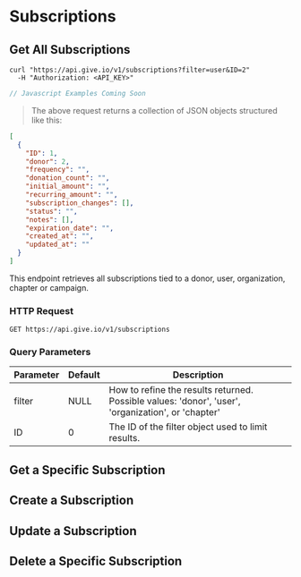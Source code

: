 # Subscriptions

## Get All Subscriptions

```shell
curl "https://api.give.io/v1/subscriptions?filter=user&ID=2"
  -H "Authorization: <API_KEY>"
```

```javascript
// Javascript Examples Coming Soon
```

> The above request returns a collection of JSON objects structured like this:

```json
[
  {
    "ID": 1,
    "donor": 2,
    "frequency": "",
    "donation_count": "",
    "initial_amount": "",
    "recurring_amount": "",
    "subscription_changes": [],
    "status": "",
    "notes": [],
    "expiration_date": "",
    "created_at": "",
    "updated_at": ""
  }
]
```

This endpoint retrieves all subscriptions tied to a donor, user, organization, chapter or campaign.

### HTTP Request

`GET https://api.give.io/v1/subscriptions`

### Query Parameters

Parameter | Default | Description
--------- | ------- | -----------
filter  | NULL | How to refine the results returned. Possible values: 'donor', 'user', 'organization', or 'chapter'
ID | 0 | The ID of the filter object used to limit results.

## Get a Specific Subscription

## Create a Subscription

## Update a Subscription

## Delete a Specific Subscription
